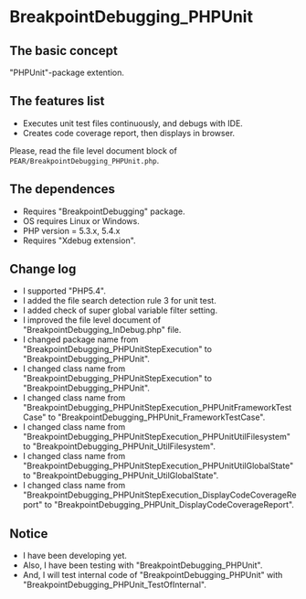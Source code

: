 BreakpointDebugging_PHPUnit
========================================

The basic concept
-----------------

"PHPUnit"-package extention.

The features list
-----------------

* Executes unit test files continuously, and debugs with IDE.
* Creates code coverage report, then displays in browser.

Please, read the file level document block of `PEAR/BreakpointDebugging_PHPUnit.php`.

The dependences
---------------

* Requires "BreakpointDebugging" package.
* OS requires Linux or Windows.
* PHP version = 5.3.x, 5.4.x
* Requires "Xdebug extension".

Change log
----------

* I supported "PHP5.4".
* I added the file search detection rule 3 for unit test.
* I added check of super global variable filter setting.
* I improved the file level document of "BreakpointDebugging_InDebug.php" file.
* I changed package name from "BreakpointDebugging_PHPUnitStepExecution" to "BreakpointDebugging_PHPUnit".
* I changed class name from "BreakpointDebugging_PHPUnitStepExecution" to "BreakpointDebugging_PHPUnit".
* I changed class name from "BreakpointDebugging_PHPUnitStepExecution_PHPUnitFrameworkTestCase" to "BreakpointDebugging_PHPUnit_FrameworkTestCase".
* I changed class name from "BreakpointDebugging_PHPUnitStepExecution_PHPUnitUtilFilesystem" to "BreakpointDebugging_PHPUnit_UtilFilesystem".
* I changed class name from "BreakpointDebugging_PHPUnitStepExecution_PHPUnitUtilGlobalState" to "BreakpointDebugging_PHPUnit_UtilGlobalState".
* I changed class name from "BreakpointDebugging_PHPUnitStepExecution_DisplayCodeCoverageReport" to "BreakpointDebugging_PHPUnit_DisplayCodeCoverageReport".

Notice
------

* I have been developing yet.
* Also, I have been testing with "BreakpointDebugging_PHPUnit".
* And, I will test internal code of "BreakpointDebugging_PHPUnit" with "BreakpointDebugging_PHPUnit_TestOfInternal".
